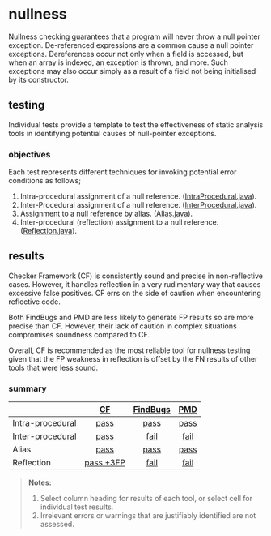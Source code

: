 # nullness
Nullness checking guarantees that a program will never throw a null pointer exception. De-referenced expressions are a common cause a null pointer exceptions. Dereferences occur not only when a field is accessed, but when an array is indexed, an exception is thrown, and more. Such exceptions may also occur simply as a result of a field not being initialised by its constructor.

## testing
Individual tests provide a template to test the effectiveness of static analysis tools in identifying potential causes of null-pointer exceptions.

### objectives 
Each test represents different techniques for invoking potential error conditions as follows;

1. Intra-procedural assignment of a null reference. ([IntraProcedural.java](https://github.com/michaelemery/staticanalysis/blob/master/checker/nullness/IntraProcedural.java)).
2. Inter-Procedural assignment of a null reference. ([InterProcedural.java](https://github.com/michaelemery/staticanalysis/blob/master/checker/nullness/InterProcedural.java)).
3. Assignment to a null reference by alias. ([Alias.java](https://github.com/michaelemery/staticanalysis/blob/master/checker/nullness/Alias.java)).
4. Inter-procedural (reflection) assignment to a null reference. ([Reflection.java](https://github.com/michaelemery/staticanalysis/blob/master/checker/nullness/Reflection.java)).


## results

Checker Framework (CF) is consistently sound and precise in non-reflective cases. However, it handles reflection in a very rudimentary way that causes excessive false positives. CF errs on the side of caution when encountering reflective code. 

Both FindBugs and PMD are less likely to generate FP results so are more precise than CF. However, their lack of caution in complex situations compromises soundness compared to CF.

Overall, CF is recommended as the most reliable tool for nullness testing given that the FP weakness in reflection is offset by the FN results of other tools that were less sound.

### summary

| | [CF](https://github.com/michaelemery/staticanalysis/blob/master/checker/nullness/checkerframework.md) | [FindBugs](https://github.com/michaelemery/staticanalysis/blob/master/checker/nullness/findbugs.md) | [PMD](https://github.com/michaelemery/staticanalysis/blob/master/checker/nullness/pmd.md) |
| --- | :---: | :---: | :---: |
| Intra-procedural | [pass](https://github.com/michaelemery/staticanalysis/blob/master/checker/nullness/checkerframework.md#intra-procedural) | [pass](https://github.com/michaelemery/staticanalysis/blob/master/checker/nullness/findbugs.md#intra-procedural) | [pass](https://github.com/michaelemery/staticanalysis/blob/master/checker/nullness/pmd.md#intra-procedural) |
| Inter-procedural | [pass](https://github.com/michaelemery/staticanalysis/blob/master/checker/nullness/checkerframework.md#inter-procedural) | [fail](https://github.com/michaelemery/staticanalysis/blob/master/checker/nullness/findbugs.md#inter-procedural) | [fail](https://github.com/michaelemery/staticanalysis/blob/master/checker/nullness/pmd.md#inter-procedural) |
| Alias | [pass](https://github.com/michaelemery/staticanalysis/blob/master/checker/nullness/checkerframework.md#alias) | [pass](https://github.com/michaelemery/staticanalysis/blob/master/checker/nullness/findbugs.md#alias) | [pass](https://github.com/michaelemery/staticanalysis/blob/master/checker/nullness/pmd.md#alias) |
| Reflection | [pass +3FP](https://github.com/michaelemery/staticanalysis/blob/master/checker/nullness/checkerframework.md#reflection) | [fail](https://github.com/michaelemery/staticanalysis/blob/master/checker/nullness/findbugs.md#reflection) | [fail](https://github.com/michaelemery/staticanalysis/blob/master/checker/nullness/pmd.md#reflection)|

> **Notes:** <br>
> 1. Select column heading for results of each tool, or select cell for individual test results.
> 2. Irrelevant errors or warnings that are justifiably identified are not assessed.
